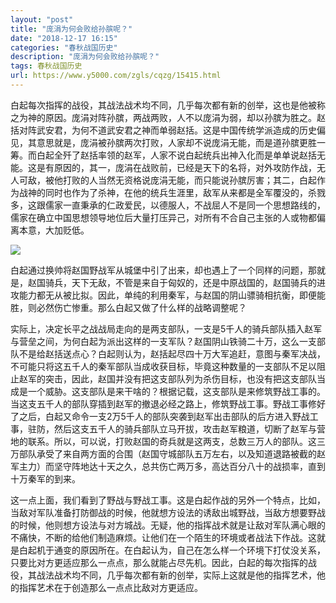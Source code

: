 ```yaml
---
layout: "post"
title: "庞涓为何会败给孙膑呢？"
date: "2018-12-17 16:15"
categories: "春秋战国历史"
description: "庞涓为何会败给孙膑呢？"
tags: 春秋战国历史
url: https://www.y5000.com/zgls/cqzg/15415.html
---
```






白起每次指挥的战役，其战法战术均不同，几乎每次都有新的创举，这也是他被称之为神的原因。庞涓对阵孙膑，两战两败，人不以庞涓为弱，却以孙膑为胜之。赵括对阵武安君，为何不道武安君之神而单弱赵括。这是中国传统学派造成的历史偏见，其意思就是，庞涓被孙膑两次打败，人家却不说庞涓无能，而是道孙膑更胜一筹。而白起全歼了赵括率领的赵军，人家不说白起统兵出神入化而是单单说赵括无能。这是有原因的，其一，庞涓在战败前，已经是天下的名将，对外攻防作战，无人可敌，被他打败的人当然无资格说庞涓无能，而只能说孙膑厉害；其二，白起作为战神的同时也作为了杀神，在他的统兵生涯里，敌军从来都是全军覆没的，杀戮多，这跟儒家一直秉承的仁政爱民，以德服人，不战屈人不是同一个思想路线的，儒家在确立中国思想领导地位后大量打压异己，对所有不合自己主张的人或物都偏离本意，大加贬低。

![](https://img.y5000.com/uploads/allimg/170228/6-1F22QI2455B.jpg)

白起通过换帅将赵国野战军从城堡中引了出来，却也遇上了一个同样的问题，那就是，赵国骑兵，天下无敌，不管是来自于匈奴的，还是中原战国的，赵国骑兵的进攻能力都无从被比拟。因此，单纯的利用秦军，与赵国的阴山骠骑相抗衡，即便能胜，则必然伤亡惨重。那么白起又做了什么样的战略调整呢？

实际上，决定长平之战战局走向的是两支部队，一支是5千人的骑兵部队插入赵军与营垒之间，为何白起为派出这样的一支军队？赵国阴山铁骑二十万，这么一支部队不是给赵括送点心？白起则认为，赵括起尽四十万大军追赶，意图与秦军决战，不可能只将这五千人的秦军部队当成收获目标，毕竟这种数量的一支部队不足以阻止赵军的突击，因此，赵国并没有把这支部队列为杀伤目标，也没有把这支部队当成是一个威胁。这支部队是来干啥的？根据记载，这支部队是来修筑野战工事的。当这支五千人的部队穿插到赵军的撤退必经之路上，修筑野战工事。野战工事修好了之后，白起又命令一支2万5千人的部队突袭到赵军出击部队的后方进入野战工事，驻防，然后这支五千人的骑兵部队立马开拔，攻击赵军粮道，切断了赵军与营地的联系。所以，可以说，打败赵国的奇兵就是这两支，总数三万人的部队。这三万部队承受了来自两方面的合围（赵国守城部队五万左右，以及知道退路被截的赵军主力）而坚守阵地达十天之久，总共伤亡两万多，高达百分八十的战损率，直到十万秦军的到来。

这一点上面，我们看到了野战与野战工事。这是白起作战的另外一个特点，比如，当敌对军队准备打防御战的时候，他就想方设法的诱敌出城野战，当敌方想要野战的时候，他则想方设法与对方城战。无疑，他的指挥战术就是让敌对军队满心眼的不痛快，不断的给他们制造麻烦。让他们在一个陌生的环境或者战法下作战。这就是白起机于通变的原因所在。在白起认为，自己在怎么样一个环境下打仗没关系，只要比对方更适应那么一点点，那么就能占尽先机。因此，白起的每次指挥的战役，其战法战术均不同，几乎每次都有新的创举，实际上这就是他的指挥艺术，他的指挥艺术在于创造那么一点点比敌对方更适应。
